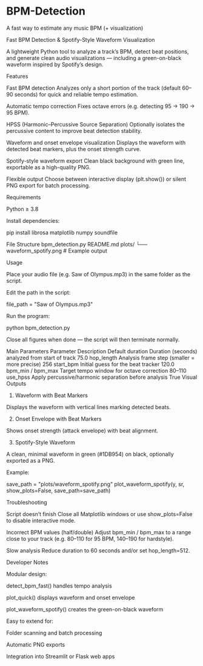 # BPM-Detection
A fast way to estimate any music BPM (+ visualization)

Fast BPM Detection & Spotify-Style Waveform Visualization

A lightweight Python tool to analyze a track’s BPM, detect beat positions, and generate clean audio visualizations — including a green-on-black waveform inspired by Spotify’s design.

Features

Fast BPM detection
Analyzes only a short portion of the track (default 60–90 seconds) for quick and reliable tempo estimation.

Automatic tempo correction
Fixes octave errors (e.g. detecting 95 → 190 → 95 BPM).

HPSS (Harmonic–Percussive Source Separation)
Optionally isolates the percussive content to improve beat detection stability.

Waveform and onset envelope visualization
Displays the waveform with detected beat markers, plus the onset strength curve.

Spotify-style waveform export
Clean black background with green line, exportable as a high-quality PNG.

Flexible output
Choose between interactive display (plt.show()) or silent PNG export for batch processing.

Requirements

Python ≥ 3.8

Install dependencies:

pip install librosa matplotlib numpy soundfile

File Structure
bpm_detection.py
README.md
plots/
└── waveform_spotify.png   # Example output

Usage

Place your audio file (e.g. Saw of Olympus.mp3) in the same folder as the script.

Edit the path in the script:

file_path = "Saw of Olympus.mp3"


Run the program:

python bpm_detection.py


Close all figures when done — the script will then terminate normally.

Main Parameters
Parameter	Description	Default
duration	Duration (seconds) analyzed from start of track	75.0
hop_length	Analysis frame step (smaller = more precise)	256
start_bpm	Initial guess for the beat tracker	120.0
bpm_min / bpm_max	Target tempo window for octave correction	80–110
use_hpss	Apply percussive/harmonic separation before analysis	True
Visual Outputs
1. Waveform with Beat Markers

Displays the waveform with vertical lines marking detected beats.

2. Onset Envelope with Beat Markers

Shows onset strength (attack envelope) with beat alignment.

3. Spotify-Style Waveform

A clean, minimal waveform in green (#1DB954) on black, optionally exported as a PNG.

Example:

save_path = "plots/waveform_spotify.png"
plot_waveform_spotify(y, sr, show_plots=False, save_path=save_path)

Troubleshooting

Script doesn’t finish
Close all Matplotlib windows or use show_plots=False to disable interactive mode.

Incorrect BPM values (half/double)
Adjust bpm_min / bpm_max to a range close to your track (e.g. 80–110 for 95 BPM, 140–190 for hardstyle).

Slow analysis
Reduce duration to 60 seconds and/or set hop_length=512.

Developer Notes

Modular design:

detect_bpm_fast() handles tempo analysis

plot_quick() displays waveform and onset envelope

plot_waveform_spotify() creates the green-on-black waveform

Easy to extend for:

Folder scanning and batch processing

Automatic PNG exports

Integration into Streamlit or Flask web apps
